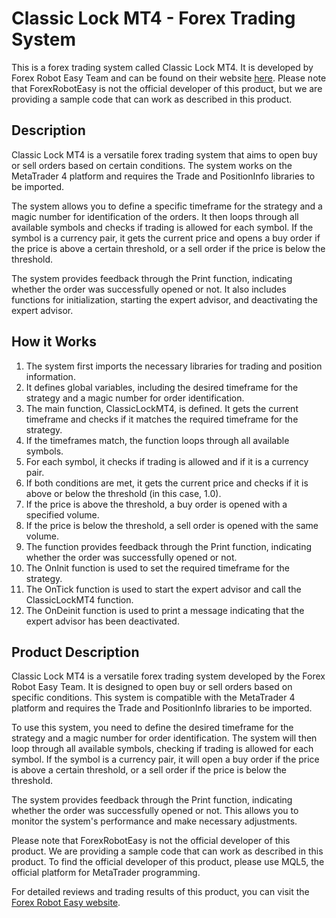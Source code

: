 # Classic Lock MT4 - Forex Trading System

This is a forex trading system called Classic Lock MT4. It is developed by Forex Robot Easy Team and can be found on their website [here](https://forexroboteasy.com/forex-robot-review/classic-lock-mt4-review-versatile-forex-trading-system/). Please note that ForexRobotEasy is not the official developer of this product, but we are providing a sample code that can work as described in this product.

## Description

Classic Lock MT4 is a versatile forex trading system that aims to open buy or sell orders based on certain conditions. The system works on the MetaTrader 4 platform and requires the Trade and PositionInfo libraries to be imported.

The system allows you to define a specific timeframe for the strategy and a magic number for identification of the orders. It then loops through all available symbols and checks if trading is allowed for each symbol. If the symbol is a currency pair, it gets the current price and opens a buy order if the price is above a certain threshold, or a sell order if the price is below the threshold.

The system provides feedback through the Print function, indicating whether the order was successfully opened or not. It also includes functions for initialization, starting the expert advisor, and deactivating the expert advisor.

## How it Works

1. The system first imports the necessary libraries for trading and position information.
2. It defines global variables, including the desired timeframe for the strategy and a magic number for order identification.
3. The main function, ClassicLockMT4, is defined. It gets the current timeframe and checks if it matches the required timeframe for the strategy.
4. If the timeframes match, the function loops through all available symbols.
5. For each symbol, it checks if trading is allowed and if it is a currency pair.
6. If both conditions are met, it gets the current price and checks if it is above or below the threshold (in this case, 1.0).
7. If the price is above the threshold, a buy order is opened with a specified volume.
8. If the price is below the threshold, a sell order is opened with the same volume.
9. The function provides feedback through the Print function, indicating whether the order was successfully opened or not.
10. The OnInit function is used to set the required timeframe for the strategy.
11. The OnTick function is used to start the expert advisor and call the ClassicLockMT4 function.
12. The OnDeinit function is used to print a message indicating that the expert advisor has been deactivated.

## Product Description

Classic Lock MT4 is a versatile forex trading system developed by the Forex Robot Easy Team. It is designed to open buy or sell orders based on specific conditions. This system is compatible with the MetaTrader 4 platform and requires the Trade and PositionInfo libraries to be imported.

To use this system, you need to define the desired timeframe for the strategy and a magic number for order identification. The system will then loop through all available symbols, checking if trading is allowed for each symbol. If the symbol is a currency pair, it will open a buy order if the price is above a certain threshold, or a sell order if the price is below the threshold.

The system provides feedback through the Print function, indicating whether the order was successfully opened or not. This allows you to monitor the system's performance and make necessary adjustments.

Please note that ForexRobotEasy is not the official developer of this product. We are providing a sample code that can work as described in this product. To find the official developer of this product, please use MQL5, the official platform for MetaTrader programming.

For detailed reviews and trading results of this product, you can visit the [Forex Robot Easy website](https://forexroboteasy.com/forex-robot-review/classic-lock-mt4-review-versatile-forex-trading-system/).
